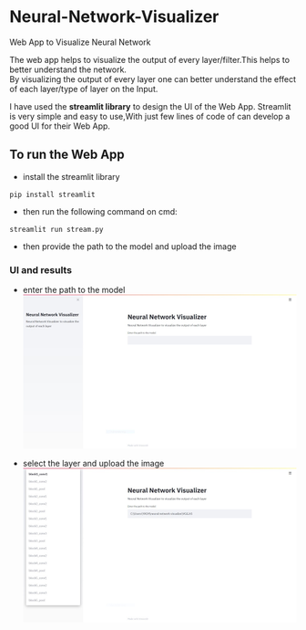 # Neural-Network-Visualizer
Web App to Visualize Neural Network

The web app helps to visualize the output of every layer/filter.This helps to better understand the network. <br />
By visualizing the output of every layer one can better understand the effect of each layer/type of layer on the Input. <br />

I have used the **streamlit library** to design the UI of the Web App. Streamlit is very simple and easy to use,With just few lines of code of can develop a good UI for their Web App.

## To run the Web App
- install the streamlit library
~~~ 
pip install streamlit
~~~
- then run the following command on cmd: 
~~~
streamlit run stream.py
~~~
- then provide the path to the model and upload the image

### UI and results
- enter the path to the model
![img1](https://github.com/yash88600/Neural-Network-Visualizer/blob/master/img/1.jpg)

- select the layer and upload the image
![img2](https://github.com/yash88600/Neural-Network-Visualizer/blob/master/img/2.jpg)


